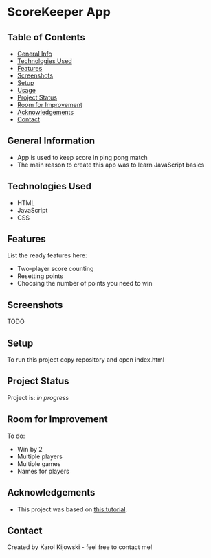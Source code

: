 # ScoreKeeper App

## Table of Contents
* [General Info](#general-information)
* [Technologies Used](#technologies-used)
* [Features](#features)
* [Screenshots](#screenshots)
* [Setup](#setup)
* [Usage](#usage)
* [Project Status](#project-status)
* [Room for Improvement](#room-for-improvement)
* [Acknowledgements](#acknowledgements)
* [Contact](#contact)

## General Information
- App is used to keep score in ping pong match
- The main reason to create this app was to learn JavaScript basics

## Technologies Used
- HTML
- JavaScript
- CSS
 
## Features
List the ready features here:
- Two-player score counting
- Resetting points
- Choosing the number of points you need to win

## Screenshots
 TODO
 
## Setup
To run this project copy repository and open index.html

## Project Status
Project is: _in progress_ 

## Room for Improvement
To do:
- Win by 2
- Multiple players
- Multiple games
- Names for players

## Acknowledgements
- This project was based on [this tutorial](https://www.udemy.com/course/the-web-developer-bootcamp).

## Contact
Created by Karol Kijowski - feel free to contact me!
